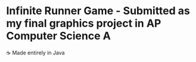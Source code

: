 # Infinite Runner Game - Submitted as my final graphics project in AP Computer Science A

☕️ Made entirely in Java 


